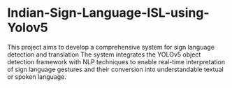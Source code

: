# Indian-Sign-Language-ISL-using-Yolov5
 This project aims to develop a comprehensive system for sign language detection and translation The system integrates the YOLOv5 object detection framework with NLP techniques to enable real-time interpretation of sign language gestures and their conversion into understandable textual or spoken language. 
